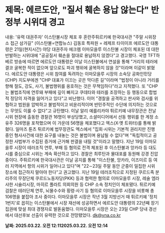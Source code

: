 # **제목: 에르도안, "질서 훼손 용납 않는다" 반정부 시위대 경고**

  내용: '유력 대권주자' 이스탄불시장 체포 후 혼란주튀르키예 한국대사관 "주말 시위장소 접근 삼가길"    (이스탄불=연합뉴스) 김동호 특파원 = 레제프 타이이프 에르도안 대통령은 21일(현지시간) 야당 대권주자 에크렘 이마모을루 이스탄불 시장이 체포된 데 대한 반발하는 시위대에 "공공질서 훼손을 절대로 용납하지 않겠다"고 경고했다.    국영 TFT하베르 방송에 따르면 에르도안 대통령은 이날 이스탄불에서 연설을 통해 "거리의 테러에 결코 굴복한 적이 없으며 앞으로도 파괴 행위에 굴복하지 않을 것"이라며 이같이 밝혔다.    에르도안 대통령은 시위 참여를 독려하는 이마모을루 시장의 소속당 공화인민당(CHP) 지도부에겐 "CHP 대표가 이끄는 곳은 막다른 길"이라며 "법정이 아니라 거리를 향해 절도, 강도, 사기, 불법행위를 옹호하는 것은 무책임하다"라고 지적했다.    또 "CHP는 불법조직에 연루돼 부패에 깊이 빠지고 쿠데타와 테러를 조장하는 등 행동으로 합법적 정당의 자격을 잃어가고 있다"고 비난했다.    이어 "경찰을 공격하고 판사와 검사를 위협하고 법원을 압박하고 불법적이고 비윤리적이며 반민주적인 수단에 의지하는 것으로는 무엇도 이룰 수 없다"고 규탄했다.    이날 알리 예를리카야 튀르키예 내무장관은 전날 시위 현장에 출동한 경찰관 16명이 부상당했고, 소셜미디어에서 선동 행위를 한 계정 소유주 326명을 포착했으며 이 가운데 56명을 체포했다고 엑스(X·옛 트위터)를 통해 밝혔다.    일마즈 툰츠 튀르키예 법무장관도 엑스에서 "집회·시위는 기본적 권리지만 진행 중인 형사사건에 대한 요구를 내놓는 것은 불법이며 용납될 수 없다"며 "독립적이고 공정한 사법부가 수집된 증거에 근거해 판결을 내릴 것"이라고 말했다.    지난 19일 이마모을루 시장이 테러조직 연루, 부패 등 혐의로 전격 체포된 후 이스탄불과 앙카라 등 대도시를 중심으로 시위는 계속 확산하고 있다. 경찰은 최루탄과 물대포를 동원해 강경 진압 중이다.    주튀르키예 한국대사관은 이날 공지를 통해 "이스탄불, 앙카라, 이즈미르 등 여러 지역에서 항의 시위가 일어나고 있다"며 "22∼23일 주말 동안 군중이 밀집한 시위 장소에 접근하지 말아야 한다"고 권고했다.    지난 19일 테러조직으로 지정된 쿠르드족 분리주의 무장단체 쿠르드노동자당(PKK) 등과 협력한 혐의로 이마모을루 시장, 레술 엠라 샤한 시슐리시장, 마히르 폴라트 의회의원 등 CHP 소속 정치인이 체포됐다.    튀르키예 검찰은 테러단체 연루, 뇌물수수와 횡령·사기 등 혐의로 이마모을루 시장을 비롯해 총 106명을 붙잡아 조사 중이다.    이마모을루 시장은 작년 3월 지방선거 때 튀르키예 '정치 1번지'로 꼽히는 이스탄불에서 시장 재선에 성공하면서 에르도안 대통령의 22년째 장기 집권에 맞설 최대 경쟁자로 발돋움했다. 이마모을루 시장은 오는 23일 CHP 당내 경선에서 대선후보 선출이 유력한 것으로 전망됐었다.    dk@yna.co.kr

  **날짜: 2025.03.22. 오전 12:112025.03.22. 오전 12:14**